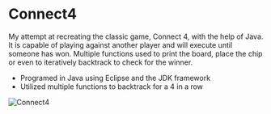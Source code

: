 # Connect4
My attempt at recreating the classic game, Connect 4, with the help of Java.
It is capable of playing against another player and will execute until
someone has won. Multiple functions used to print the board, place the chip
or even to iteratively backtrack to check for the winner.
<ul>
  <li>Programed in Java using Eclipse and the JDK framework</li>
  <li>Utilized multiple functions to backtrack for a 4 in a row</li>
</ul>

![Connect4](https://user-images.githubusercontent.com/43066793/93097603-caa98280-f673-11ea-9c37-3f61ca3ade55.png)
